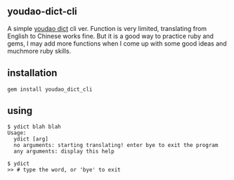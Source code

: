 youdao-dict-cli
---------------

A simple [youdao dict](http://dict.youdao.com/) cli ver.
Function is very limited, translating from English to Chinese works fine.
But it is a good way to practice ruby and gems, I may add more functions when I come up with some good ideas and muchmore ruby skills.

installation
------------

```
gem install youdao_dict_cli
```

using
-----

```
$ ydict blah blah
Usage:
  ydict [arg]
  no arguments: starting translating! enter bye to exit the program
  any arguments: display this help

$ ydict
>> # type the word, or 'bye' to exit
```
